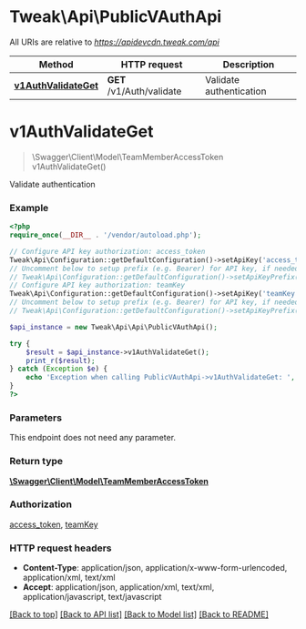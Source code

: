 # Tweak\Api\PublicVAuthApi

All URIs are relative to *https://apidevcdn.tweak.com/api*

Method | HTTP request | Description
------------- | ------------- | -------------
[**v1AuthValidateGet**](PublicVAuthApi.md#v1AuthValidateGet) | **GET** /v1/Auth/validate | Validate authentication


# **v1AuthValidateGet**
> \Swagger\Client\Model\TeamMemberAccessToken v1AuthValidateGet()

Validate authentication

### Example
```php
<?php
require_once(__DIR__ . '/vendor/autoload.php');

// Configure API key authorization: access_token
Tweak\Api\Configuration::getDefaultConfiguration()->setApiKey('access_token', 'YOUR_API_KEY');
// Uncomment below to setup prefix (e.g. Bearer) for API key, if needed
// Tweak\Api\Configuration::getDefaultConfiguration()->setApiKeyPrefix('access_token', 'Bearer');
// Configure API key authorization: teamKey
Tweak\Api\Configuration::getDefaultConfiguration()->setApiKey('teamKey', 'YOUR_API_KEY');
// Uncomment below to setup prefix (e.g. Bearer) for API key, if needed
// Tweak\Api\Configuration::getDefaultConfiguration()->setApiKeyPrefix('teamKey', 'Bearer');

$api_instance = new Tweak\Api\Api\PublicVAuthApi();

try {
    $result = $api_instance->v1AuthValidateGet();
    print_r($result);
} catch (Exception $e) {
    echo 'Exception when calling PublicVAuthApi->v1AuthValidateGet: ', $e->getMessage(), PHP_EOL;
}
?>
```

### Parameters
This endpoint does not need any parameter.

### Return type

[**\Swagger\Client\Model\TeamMemberAccessToken**](../Model/TeamMemberAccessToken.md)

### Authorization

[access_token](../../README.md#access_token), [teamKey](../../README.md#teamKey)

### HTTP request headers

 - **Content-Type**: application/json, application/x-www-form-urlencoded, application/xml, text/xml
 - **Accept**: application/json, application/xml, text/xml, application/javascript, text/javascript

[[Back to top]](#) [[Back to API list]](../../README.md#documentation-for-api-endpoints) [[Back to Model list]](../../README.md#documentation-for-models) [[Back to README]](../../README.md)

